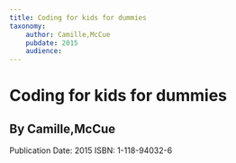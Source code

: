 ```yaml
---
title: Coding for kids for dummies
taxonomy:
	author: Camille,McCue
	pubdate: 2015
	audience: 
---
```

# Coding for kids for dummies
## By Camille,McCue


Publication Date: 2015
ISBN: 1-118-94032-6
